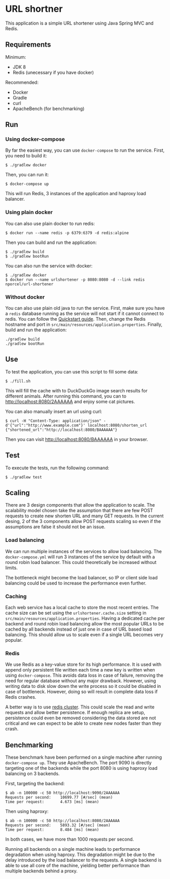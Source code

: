 # URL shortner

This application is a simple URL shortener using Java Spring MVC and Redis.

## Requirements

Minimum:

* JDK 8
* Redis (unecessary if you have docker)

Recommended:

* Docker
* Gradle
* curl
* ApacheBench (for benchmarking)

## Run

### Using docker-compose

By far the easiest way, you can use `docker-compose` to run the service. First,
you need to build it:

```
$ ./gradlew docker
```

Then, you can run it:

```
$ docker-compose up
```

This will run Redis, 3 instances of the application and haproxy load balancer.

### Using plain docker

You can also use plain docker to run redis:

```
$ docker run --name redis -p 6379:6379 -d redis:alpine
```

Then you can build and run the application:

```
$ ./gradlew build
$ ./gradlew bootRun
```

You can also run the service with docker:

```
$ ./gradlew docker
$ docker run --name urlshortener -p 8080:8080 -d --link redis nporcel/url-shortener
```

### Without docker

You can also use plain old java to run the service. First, make sure you have
a `redis` database running as the service will not start if it cannot connect
to redis. You can follow the [Quickstart
guide](https://redis.io/topics/quickstart). Then, change the Redis hostname and
port in `src/main/resources/application.properties`. Finally, build and run the
application:

```
./gradlew build
./gradlew bootRun
```

## Use

To test the application, you can use this script to fill some data:

```
$ ./fill.sh
```

This will fill the cache with to DuckDuckGo image search results for different
animals. After running this command, you can to <http://localhost:8080/2AAAAAA>
and enjoy some cat pictures.

You can also manually insert an url using curl:

```
$ curl -H "Content-Type: application/json" -d'{"url":"http://www.example.com"}' localhost:8080/shorten_url
{"shortened_url":"http://localhost:8080/BAAAAAA"}
```

Then you can visit <http://localhost:8080/BAAAAAA> in your browser.

## Test

To execute the tests, run the following command:

```
$ ./gradlew test
```

## Scaling

There are 3 design components that allow the application to scale. The
scalability model chosen take the assumption that there are few POST requests
to create new shorten URL and many GET requests. In the current desing, 2 of
the 3 components allow POST requests scaling so even if the assumptions are
false it should not be an issue.

### Load balancing

We can run multiple instances of the services to allow load balancing. The
`docker-compose.yml` will run 3 instances of the service by default with
a round robin load balancer. This could theoretically be increased without
limits.

The bottleneck might become the load balancer, so IP or client side load
balancing could be used to increase the performance even further.

### Caching

Each web service has a local cache to store the most recent entries. The cache
size can be set using the `urlshortener.cache.size` setting in
`src/main/resources/application.properties`. Having a dedicated cache per
backend and round robin load balancing allow the most popular URLs to be cached
by all backends instead of just one in case of URL based load balancing. This
should allow us to scale even if a single URL becomes very popular.

### Redis

We use Redis as a key-value store for its high performance. It is used with
append only persistent file written each time a new key is written when using
`docker-compose`. This avoids data loss in case of failure, removing the need
for regular database without any major drawback. However, using writing data to
disk slow down the write process so it could be disabled in case of bottleneck.
However, doing so will result in complete data loss if Redis crashes.

A better way is to use [redis
cluster](https://redis.io/topics/cluster-tutorial). This could scale the read
and write requests and allow better persistence. If enough replica are setup,
persistence could even be removed considering the data stored are not critical
and we can expect to be able to create new nodes faster than they crash.

## Benchmarking

These benchmark have been performed on a single machine after running
`docker-compose up`. They use ApacheBench. The port 9090 is directly targeting
one of the backends while the port 8080 is using haproxy load balancing on
3 backends.

First, targeting the backend:

```
$ ab -n 100000 -c 50 http://localhost:9090/2AAAAAA
Requests per second:    10699.77 [#/sec] (mean)
Time per request:       4.673 [ms] (mean)
```

Then using haproxy:

```
$ ab -n 100000 -c 50 http://localhost:8080/2AAAAAA
Requests per second:    5893.32 [#/sec] (mean)
Time per request:       8.484 [ms] (mean)
```

In both cases, we have more than 1000 requests per second.

Running all backends on a single machine leads to performance degradation when
using haproxy. This degradation might be due to the delay introduced by the
load balancer to the requests. A single backend is able to use all core of the
machine, yielding better performance than multiple backends behind a proxy.
